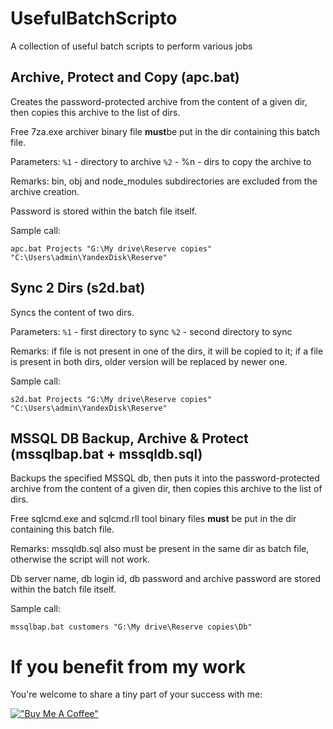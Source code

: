 # UsefulBatchScripto
A collection of useful batch scripts to perform various jobs

## Archive, Protect and Copy (apc.bat)
Creates the password-protected archive from the content of a given dir, then copies this archive to the list of dirs.

Free 7za.exe archiver binary file **must**be put in the dir containing this batch file.

Parameters:
`%1` - directory to archive
`%2` - %n - dirs to copy the archive to

Remarks: bin, obj and node_modules subdirectories are excluded from the archive creation.

Password is stored within the batch file itself.

Sample call:

```
apc.bat Projects "G:\My drive\Reserve copies" "C:\Users\admin\YandexDisk\Reserve"
```

## Sync 2 Dirs (s2d.bat)
Syncs the content of two dirs.

Parameters: 
`%1` - first directory to sync
`%2` - second directory to sync

Remarks: if file is not present in one of the dirs, it will be copied to it; if a file is present in both dirs, older version will be replaced by newer one.

Sample call:

```
s2d.bat Projects "G:\My drive\Reserve copies" "C:\Users\admin\YandexDisk\Reserve"
```

## MSSQL DB Backup, Archive & Protect (mssqlbap.bat + mssqldb.sql)

Backups the specified MSSQL db, then puts it into the password-protected archive from the content of a given dir, then copies this archive to the list of dirs.

Free sqlcmd.exe and sqlcmd.rll tool binary files **must** be put in the dir containing this batch file.

Remarks: mssqldb.sql also must be present in the same dir as batch file, otherwise the script will not work.

Db server name, db login id, db password and archive password are stored within the batch file itself.

Sample call:

```
mssqlbap.bat customers "G:\My drive\Reserve copies\Db"
```

# If you benefit from my work

You're welcome to share a tiny part of your success with me:

[!["Buy Me A Coffee"](https://www.buymeacoffee.com/assets/img/custom_images/orange_img.png)](https://www.buymeacoffee.com/rextextaucom)